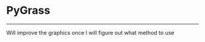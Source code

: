 # PyGrass
-----------------------------------------------------------------------------
Will improve the graphics once I will figure out what method to use
